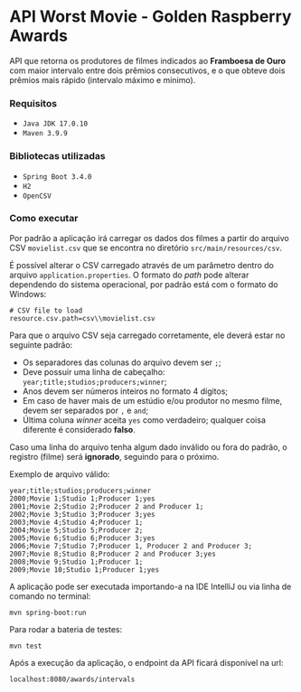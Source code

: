 # API Worst Movie - Golden Raspberry Awards

API que retorna os produtores de filmes indicados ao **Framboesa de Ouro** com maior intervalo entre dois prêmios
consecutivos, e o que obteve dois prêmios mais rápido (intervalo máximo e mínimo).

### Requisitos
- `Java JDK 17.0.10`
- `Maven 3.9.9`

### Bibliotecas utilizadas
- `Spring Boot 3.4.0`
- `H2`
- `OpenCSV`

### Como executar

Por padrão a aplicação irá carregar os dados dos filmes a partir do arquivo CSV `movielist.csv` que se encontra no
diretório `src/main/resources/csv`.

É possível alterar o CSV carregado através de um parâmetro dentro do arquivo `application.properties`.
O formato do *path* pode alterar dependendo do sistema operacional, por padrão está com o formato do Windows:
```properties
# CSV file to load
resource.csv.path=csv\\movielist.csv
```

Para que o arquivo CSV seja carregado corretamente, ele deverá estar no seguinte padrão:
- Os separadores das colunas do arquivo devem ser `;`;
- Deve possuir uma linha de cabeçalho: `year;title;studios;producers;winner`;
- Anos devem ser números inteiros no formato 4 dígitos;
- Em caso de haver mais de um estúdio e/ou produtor no mesmo filme, devem ser separados por `,` e `and`;
- Última coluna *winner* aceita `yes` como verdadeiro; qualquer coisa diferente é considerado **falso**.

Caso uma linha do arquivo tenha algum dado inválido ou fora do padrão, o registro (filme) será **ignorado**, seguindo para o próximo.

Exemplo de arquivo válido:

```csv
year;title;studios;producers;winner
2000;Movie 1;Studio 1;Producer 1;yes
2001;Movie 2;Studio 2;Producer 2 and Producer 1;
2002;Movie 3;Studio 3;Producer 3;yes
2003;Movie 4;Studio 4;Producer 1;
2004;Movie 5;Studio 5;Producer 2;
2005;Movie 6;Studio 6;Producer 3;yes
2006;Movie 7;Studio 7;Producer 1, Producer 2 and Producer 3;
2007;Movie 8;Studio 8;Producer 2 and Producer 3;yes
2008;Movie 9;Studio 1;Producer 1;
2009;Movie 10;Studio 1;Producer 1;yes
```

A aplicação pode ser executada importando-a na IDE IntelliJ ou via linha de comando no terminal:

```console
mvn spring-boot:run
```

Para rodar a bateria de testes:
```console
mvn test
```

Após a execução da aplicação, o endpoint da API ficará disponível na url:
```console
localhost:8080/awards/intervals
```